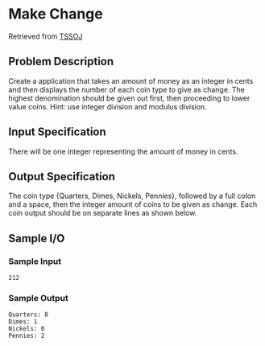 # Make Change
Retrieved from [TSSOJ](https://tssoj.ca/)

## Problem Description
Create a application that takes an amount of money as an integer in cents and then displays the number of each coin type to give as change. The highest denomination should be given out first, then proceeding to lower value coins. Hint: use integer division and modulus division.

## Input Specification
There will be one integer representing the amount of money in cents.

## Output Specification
The coin type {Quarters, Dimes, Nickels, Pennies}, followed by a full colon and a space, then the integer amount of coins to be given as change. Each coin output should be on separate lines as shown below.

## Sample I/O 

### Sample Input
```
212
```
### Sample Output
```
Quarters: 8
Dimes: 1
Nickels: 0
Pennies: 2
```